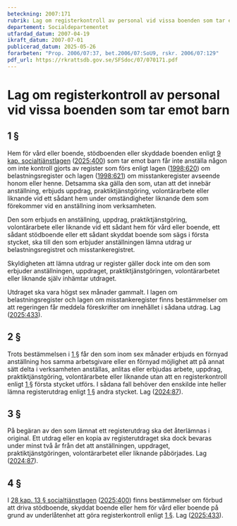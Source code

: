 ```yaml
---
beteckning: 2007:171
rubrik: Lag om registerkontroll av personal vid vissa boenden som tar emot barn
departement: Socialdepartementet
utfardad_datum: 2007-04-19
ikraft_datum: 2007-07-01
publicerad_datum: 2025-05-26
forarbeten: "Prop. 2006/07:37, bet.2006/07:SoU9, rskr. 2006/07:129"
pdf_url: https://rkrattsdb.gov.se/SFSdoc/07/070171.pdf
---
```


# Lag om registerkontroll av personal vid vissa boenden som tar emot barn

## 1 §

Hem för vård eller boende, stödboenden eller skyddade boenden enligt [9 kap. socialtjänstlagen](https://selex.se/eli/sfs/2001/453) ([2025:400](https://selex.se/eli/sfs/2025/400)) som tar emot barn får inte anställa någon om inte kontroll gjorts av register som förs enligt lagen ([1998:620](https://selex.se/eli/sfs/1998/620)) om belastningsregister och lagen ([1998:621](https://selex.se/eli/sfs/1998/621)) om misstankeregister avseende honom eller henne. Detsamma ska gälla den som, utan att det innebär anställning, erbjuds uppdrag, praktiktjänstgöring, volontärarbete eller liknande vid ett sådant hem under omständigheter liknande dem som förekommer vid en anställning inom verksamheten.

Den som erbjuds en anställning, uppdrag, praktiktjänstgöring, volontärarbete eller liknande vid ett sådant hem för vård eller boende, ett sådant stödboende eller ett sådant skyddat boende som sägs i första stycket, ska till den som erbjuder anställningen lämna utdrag ur belastningsregistret och misstankeregistret.

Skyldigheten att lämna utdrag ur register gäller dock inte om den som erbjuder anställningen, uppdraget, praktiktjänstgöringen, volontärarbetet eller liknande själv inhämtar utdraget.

Utdraget ska vara högst sex månader gammalt. I lagen om belastningsregister och lagen om misstankeregister finns bestämmelser om att regeringen får meddela föreskrifter om innehållet i sådana utdrag. Lag ([2025:433](https://selex.se/eli/sfs/2025/433)).

## 2 §

Trots bestämmelsen i [1 §](#1) får den som inom sex månader erbjuds en förnyad anställning hos samma arbetsgivare eller en förnyad möjlighet att på annat sätt delta i verksamheten anställas, anlitas eller erbjudas arbete, uppdrag, praktiktjänstgöring, volontärarbete eller liknande utan att en registerkontroll enligt [1 §](#1) första stycket utförs. I sådana fall behöver den enskilde inte heller lämna registerutdrag enligt [1 §](#1) andra stycket. Lag ([2024:87](https://selex.se/eli/sfs/2024/87)).

## 3 §

På begäran av den som lämnat ett registerutdrag ska det återlämnas i original. Ett utdrag eller en kopia av registerutdraget ska dock bevaras under minst två år från det att anställningen, uppdraget, praktiktjänstgöringen, volontärarbetet eller liknande påbörjades. Lag ([2024:87](https://selex.se/eli/sfs/2024/87)).

## 4 §

I [28 kap. 13 § socialtjänstlagen](https://selex.se/eli/sfs/2001/453#kap28.13) ([2025:400](https://selex.se/eli/sfs/2025/400)) finns bestämmelser om förbud att driva stödboende, skyddat boende eller hem för vård eller boende på grund av underlåtenhet att göra registerkontroll enligt [1 §](#1). Lag ([2025:433](https://selex.se/eli/sfs/2025/433)).